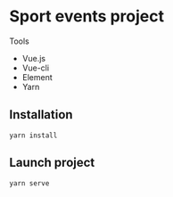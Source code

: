 # Sport events project

Tools

* Vue.js
* Vue-cli
* Element
* Yarn

## Installation
```
yarn install
```

## Launch project
```
yarn serve
```

